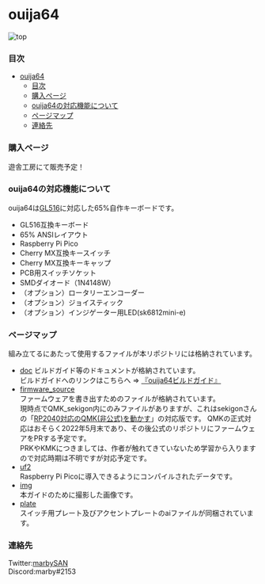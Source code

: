 # ouija64 #
![top](img/ouija64_top.JPG)

### 目次 ###
- [ouija64](#ouija64)
    - [目次](#目次)
    - [購入ページ](#購入ページ)
    - [ouija64の対応機能について](#ouija64の対応機能について)
    - [ページマップ](#ページマップ)
    - [連絡先](#連絡先)

### 購入ページ ###
遊舎工房にて販売予定！  

### ouija64の対応機能について ###
ouija64は[GL516](https://salicylic-acid3.hatenablog.com/entry/gl516-introduction)に対応した65%自作キーボードです。  

- GL516互換キーボード  
- 65% ANSIレイアウト  
- Raspberry Pi Pico  
- Cherry MX互換キースイッチ  
- Cherry MX互換キーキャップ  
- PCB用スイッチソケット  
- SMDダイオード（1N4148W）  
- （オプション）ロータリーエンコーダー  
- （オプション）ジョイスティック  
- （オプション）インジゲーター用LED(sk6812mini-e)  

### ページマップ ###
組み立てるにあたって使用するファイルが本リポジトリには格納されています。  

- [doc](doc)
    ビルドガイド等のドキュメントが格納されています。  
    ビルドガイドへのリンクはこちらへ => [『ouija64ビルドガイド』](doc/buildguide.md)  
- [firmware_source](firmware_source)  
    ファームウェアを書き出すためのファイルが格納されています。  
    現時点でQMK_sekigon内にのみファイルがありますが、これはsekigonさんの「[RP2040対応のQMK(非公式)を動かす](https://github.com/sekigon-gonnoc/qmk_firmware/tree/rp2040)」の対応版です。
    QMKの正式対応はおそらく2022年5月末であり、その後公式のリポジトリにファームウェアをPRする予定です。  
    PRKやKMKにつきましては、作者が触れてきていないため学習から入りますので対応時期は不明ですが対応予定です。
- [uf2](uf2)  
    Raspberry Pi Picoに導入できるようにコンパイルされたデータです。  
- [img](img)  
    本ガイドのために撮影した画像です。  
- [plate](plate)  
    スイッチ用プレート及びアクセントプレートのaiファイルが同梱されています。  


### 連絡先 ###
Twitter:[marbySAN](https://twitter.com/marbySAN)  
Discord:marby#2153  
